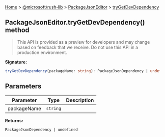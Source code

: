 [Home](./index) &gt; [@microsoft/rush-lib](./rush-lib.md) &gt; [PackageJsonEditor](./rush-lib.packagejsoneditor.md) &gt; [tryGetDevDependency](./rush-lib.packagejsoneditor.trygetdevdependency.md)

## PackageJsonEditor.tryGetDevDependency() method

> This API is provided as a preview for developers and may change based on feedback that we receive. Do not use this API in a production environment.
> 

<b>Signature:</b>

```typescript
tryGetDevDependency(packageName: string): PackageJsonDependency | undefined;
```

## Parameters

|  Parameter | Type | Description |
|  --- | --- | --- |
|  packageName | `string` |  |

<b>Returns:</b>

`PackageJsonDependency | undefined`

